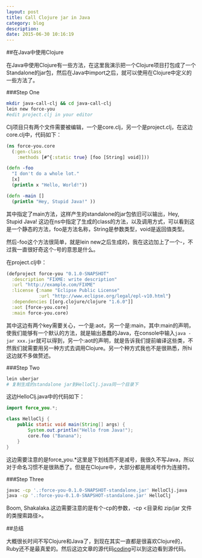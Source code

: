 ```yaml
---
layout: post
title: Call Clojure jar in Java
category: blog
description: 
date: 2015-06-30 10:16:19
---
```


##在Java中使用Clojure

在Java中使用Clojure有一些方法，在这里我演示把一个Clojure项目打包成了一个Standalone的jar包，然后在Java中import之后，就可以使用在Clojure中定义的一些方法了。

###Step One

```bash
mkdir java-call-clj && cd java-call-clj
lein new force-you
#edit project.clj in your editor
```

Clj项目只有两个文件需要被编辑，一个是core.clj，另一个是project.clj，在这边core.clj中，代码如下：

```clojure
(ns force-you.core
  (:gen-class
    :methods [#^{:static true} [foo [String] void]]))

(defn -foo
  "I don't do a whole lot."
  [x]
  (println x "Hello, World!"))

(defn -main [] 
  (println "Hey, Stupid Java!" ))
```

其中指定了main方法，这样产生的standalone的jar包依旧可以输出，Hey, Stupid Java! 这边在ns中指定了生成的class的方法，以及调用方式，可以看到这是一个静态的方法，foo是方法名称，String是参数类型，void是返回值类型。    

然后-foo这个方法很简单，就是lein new之后生成的，我在这边加上了一个-，不过我一直很好奇这个-号的意思是什么。    

在project.clj中：

```clojure
(defproject force-you "0.1.0-SNAPSHOT"
  :description "FIXME: write description"
  :url "http://example.com/FIXME"
  :license {:name "Eclipse Public License"
            :url "http://www.eclipse.org/legal/epl-v10.html"}
  :dependencies [[org.clojure/clojure "1.6.0"]]
  :aot [force-you.core]
  :main force-you.core)
```

其中这边有两个key需要关心，一个是:aot，另一个是:main，其中:main的声明，使我们能够有一个默认的方法，就是输出愚蠢的Java，在console中输入`java -jar xxx.jar`就可以得到，另一个:aot的声明，就是告诉我们提前编译这些类，不然我们就需要用另一种方式去调用Clojure。另一个种方式我也不是很熟悉，所hi这边就不多做赘述。    

###Step Two

```bash
lein uberjar
# 复制生成的standalone jar到HelloClj.java同一个目录下
```

这边HelloClj.java中的代码如下：

```java
import force_you.*;

class HelloClj {
    public static void main(String[] args) {
        System.out.println("Hello from Java!");
        core.foo ("Banana");
    }
}
```

这边需要注意的是force_you.*这里是下划线而不是减号，我很久不写Java，所以对于命名习惯不是很熟悉了。但是在Clojure中，大部分都是用减号作为连接符。

###Step Three

```bash
javac -cp '.:force-you-0.1.0-SNAPSHOT-standalone.jar' HelloClj.java
java -cp '.:force-you-0.1.0-SNAPSHOT-standalone.jar' HelloClj
```

Boom, Shakalaka.这边需要注意的是有个-cp的参数，-cp <目录和 zip/jar 文件的类搜索路径>。

##总结

大概很长时间不写Clojure和Java了，到现在其实一直都是很喜欢Clojure的，Ruby还不是最真爱的。然后这边文章的源代码[coding](https://coding.net/u/sevenbanana/p/java-call-clj/git)可以到这边看到源代码。


